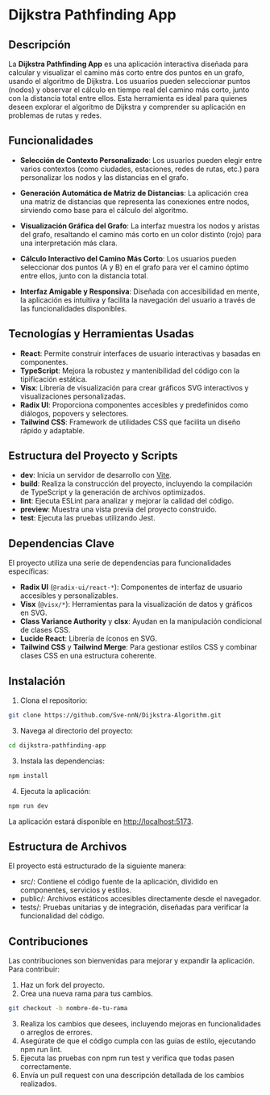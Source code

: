 # Dijkstra Pathfinding App

## Descripción

La **Dijkstra Pathfinding App** es una aplicación interactiva diseñada para calcular y visualizar el camino más corto entre dos puntos en un grafo, usando el algoritmo de Dijkstra. Los usuarios pueden seleccionar puntos (nodos) y observar el cálculo en tiempo real del camino más corto, junto con la distancia total entre ellos. Esta herramienta es ideal para quienes deseen explorar el algoritmo de Dijkstra y comprender su aplicación en problemas de rutas y redes.

## Funcionalidades

- **Selección de Contexto Personalizado**: Los usuarios pueden elegir entre varios contextos (como ciudades, estaciones, redes de rutas, etc.) para personalizar los nodos y las distancias en el grafo.

- **Generación Automática de Matriz de Distancias**: La aplicación crea una matriz de distancias que representa las conexiones entre nodos, sirviendo como base para el cálculo del algoritmo.

- **Visualización Gráfica del Grafo**: La interfaz muestra los nodos y aristas del grafo, resaltando el camino más corto en un color distinto (rojo) para una interpretación más clara.

- **Cálculo Interactivo del Camino Más Corto**: Los usuarios pueden seleccionar dos puntos (A y B) en el grafo para ver el camino óptimo entre ellos, junto con la distancia total.

- **Interfaz Amigable y Responsiva**: Diseñada con accesibilidad en mente, la aplicación es intuitiva y facilita la navegación del usuario a través de las funcionalidades disponibles.

## Tecnologías y Herramientas Usadas

- **React**: Permite construir interfaces de usuario interactivas y basadas en componentes.
- **TypeScript**: Mejora la robustez y mantenibilidad del código con la tipificación estática.
- **Visx**: Librería de visualización para crear gráficos SVG interactivos y visualizaciones personalizadas.
- **Radix UI**: Proporciona componentes accesibles y predefinidos como diálogos, popovers y selectores.
- **Tailwind CSS**: Framework de utilidades CSS que facilita un diseño rápido y adaptable.

## Estructura del Proyecto y Scripts

- **dev**: Inicia un servidor de desarrollo con [Vite](https://vitejs.dev/).
- **build**: Realiza la construcción del proyecto, incluyendo la compilación de TypeScript y la generación de archivos optimizados.
- **lint**: Ejecuta ESLint para analizar y mejorar la calidad del código.
- **preview**: Muestra una vista previa del proyecto construido.
- **test**: Ejecuta las pruebas utilizando Jest.

## Dependencias Clave

El proyecto utiliza una serie de dependencias para funcionalidades específicas:

- **Radix UI** (`@radix-ui/react-*`): Componentes de interfaz de usuario accesibles y personalizables.
- **Visx** (`@visx/*`): Herramientas para la visualización de datos y gráficos en SVG.
- **Class Variance Authority** y **clsx**: Ayudan en la manipulación condicional de clases CSS.
- **Lucide React**: Librería de íconos en SVG.
- **Tailwind CSS** y **Tailwind Merge**: Para gestionar estilos CSS y combinar clases CSS en una estructura coherente.

## Instalación

1. Clona el repositorio:

  ```bash
  git clone https://github.com/Sve-nnN/Dijkstra-Algorithm.git
  ```
3. Navega al directorio del proyecto:

  ```bash
  cd dijkstra-pathfinding-app
  ```
3. Instala las dependencias:
   
  ```bash
  npm install
  ```
4. Ejecuta la aplicación:

  ```bash
  npm run dev
  ```

La aplicación estará disponible en [http://localhost:5173](http://localhost:5173/).

## Estructura de Archivos
El proyecto está estructurado de la siguiente manera:

- src/: Contiene el código fuente de la aplicación, dividido en componentes, servicios y estilos.
- public/: Archivos estáticos accesibles directamente desde el navegador.
- tests/: Pruebas unitarias y de integración, diseñadas para verificar la funcionalidad del código.
## Contribuciones
Las contribuciones son bienvenidas para mejorar y expandir la aplicación. Para contribuir:

1. Haz un fork del proyecto.
2. Crea una nueva rama para tus cambios.
  ```bash
  git checkout -b nombre-de-tu-rama
  ```
3. Realiza los cambios que desees, incluyendo mejoras en funcionalidades o arreglos de errores.
4. Asegúrate de que el código cumpla con las guías de estilo, ejecutando npm run lint.
5. Ejecuta las pruebas con npm run test y verifica que todas pasen correctamente.
6. Envía un pull request con una descripción detallada de los cambios realizados.
